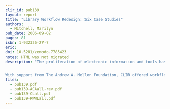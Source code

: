 ```yaml
---
clir_id: pub139
layout: report
title: "Library Workflow Redesign: Six Case Studies"
authors: 
  - Mitchell, Marilyn
pub_date: 2006-09-02
pages: 81
isbn: 1-932326-27-7
eric:
doi: 10.5281/zenodo.7785423
notes: HTML was not migrated
description: "The proliferation of electronic information and tools has changed the way that readers and researchers do their work. It has also changed the way library staff members provide materials and services. Several years ago a group of liberal arts college librarians, realizing the need to streamline processes to serve changing needs, asked CLIR to help.


With support from The Andrew W. Mellon Foundation, CLIR offered workflow redesign support to teams from six institutions that are part of consortia. This volume documents their work. These institutions were pioneers. Now the issue of workflow redesign appears to be on the minds not only of librarians in small institutions, but also of many librarians in research libraries. We hope that this publication can be the beginning of describing changing work patterns, and that it can be followed by additional publications, both in print and through the CLIR Web site, on imaginative ways of providing good services in a shifting environment."
files:
  - pub139.pdf
  - pub139-ACAall-rev.pdf
  - pub139-CLall.pdf
  - pub139-RWWLall.pdf
---
```

